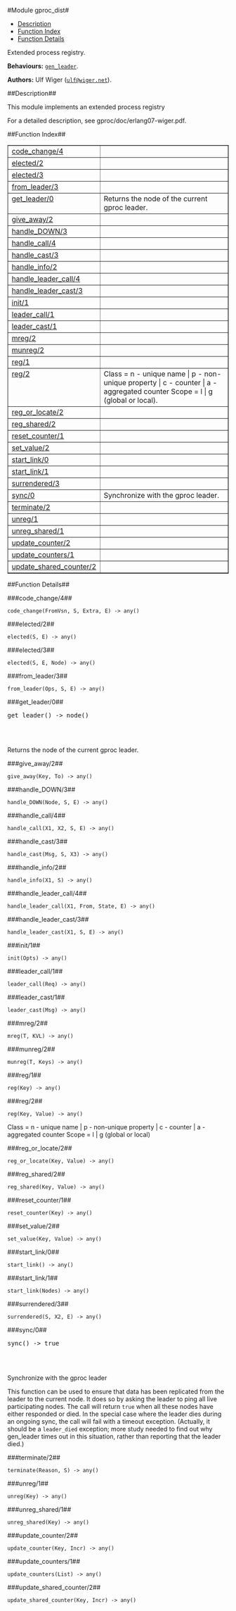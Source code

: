 

#Module gproc_dist#
* [Description](#description)
* [Function Index](#index)
* [Function Details](#functions)


Extended process registry.

__Behaviours:__ [`gen_leader`](/Users/uwiger/FL/git/gen_leader/doc/gen_leader.md).

__Authors:__ Ulf Wiger ([`ulf@wiger.net`](mailto:ulf@wiger.net)).<a name="description"></a>

##Description##


This module implements an extended process registry


For a detailed description, see gproc/doc/erlang07-wiger.pdf.<a name="index"></a>

##Function Index##


<table width="100%" border="1" cellspacing="0" cellpadding="2" summary="function index"><tr><td valign="top"><a href="#code_change-4">code_change/4</a></td><td></td></tr><tr><td valign="top"><a href="#elected-2">elected/2</a></td><td></td></tr><tr><td valign="top"><a href="#elected-3">elected/3</a></td><td></td></tr><tr><td valign="top"><a href="#from_leader-3">from_leader/3</a></td><td></td></tr><tr><td valign="top"><a href="#get_leader-0">get_leader/0</a></td><td>Returns the node of the current gproc leader.</td></tr><tr><td valign="top"><a href="#give_away-2">give_away/2</a></td><td></td></tr><tr><td valign="top"><a href="#handle_DOWN-3">handle_DOWN/3</a></td><td></td></tr><tr><td valign="top"><a href="#handle_call-4">handle_call/4</a></td><td></td></tr><tr><td valign="top"><a href="#handle_cast-3">handle_cast/3</a></td><td></td></tr><tr><td valign="top"><a href="#handle_info-2">handle_info/2</a></td><td></td></tr><tr><td valign="top"><a href="#handle_leader_call-4">handle_leader_call/4</a></td><td></td></tr><tr><td valign="top"><a href="#handle_leader_cast-3">handle_leader_cast/3</a></td><td></td></tr><tr><td valign="top"><a href="#init-1">init/1</a></td><td></td></tr><tr><td valign="top"><a href="#leader_call-1">leader_call/1</a></td><td></td></tr><tr><td valign="top"><a href="#leader_cast-1">leader_cast/1</a></td><td></td></tr><tr><td valign="top"><a href="#mreg-2">mreg/2</a></td><td></td></tr><tr><td valign="top"><a href="#munreg-2">munreg/2</a></td><td></td></tr><tr><td valign="top"><a href="#reg-1">reg/1</a></td><td></td></tr><tr><td valign="top"><a href="#reg-2">reg/2</a></td><td>
Class = n  - unique name
| p  - non-unique property
| c  - counter
| a  - aggregated counter
Scope = l | g (global or local).</td></tr><tr><td valign="top"><a href="#reg_or_locate-2">reg_or_locate/2</a></td><td></td></tr><tr><td valign="top"><a href="#reg_shared-2">reg_shared/2</a></td><td></td></tr><tr><td valign="top"><a href="#reset_counter-1">reset_counter/1</a></td><td></td></tr><tr><td valign="top"><a href="#set_value-2">set_value/2</a></td><td></td></tr><tr><td valign="top"><a href="#start_link-0">start_link/0</a></td><td></td></tr><tr><td valign="top"><a href="#start_link-1">start_link/1</a></td><td></td></tr><tr><td valign="top"><a href="#surrendered-3">surrendered/3</a></td><td></td></tr><tr><td valign="top"><a href="#sync-0">sync/0</a></td><td>Synchronize with the gproc leader.</td></tr><tr><td valign="top"><a href="#terminate-2">terminate/2</a></td><td></td></tr><tr><td valign="top"><a href="#unreg-1">unreg/1</a></td><td></td></tr><tr><td valign="top"><a href="#unreg_shared-1">unreg_shared/1</a></td><td></td></tr><tr><td valign="top"><a href="#update_counter-2">update_counter/2</a></td><td></td></tr><tr><td valign="top"><a href="#update_counters-1">update_counters/1</a></td><td></td></tr><tr><td valign="top"><a href="#update_shared_counter-2">update_shared_counter/2</a></td><td></td></tr></table>


<a name="functions"></a>

##Function Details##

<a name="code_change-4"></a>

###code_change/4##


`code_change(FromVsn, S, Extra, E) -> any()`

<a name="elected-2"></a>

###elected/2##


`elected(S, E) -> any()`

<a name="elected-3"></a>

###elected/3##


`elected(S, E, Node) -> any()`

<a name="from_leader-3"></a>

###from_leader/3##


`from_leader(Ops, S, E) -> any()`

<a name="get_leader-0"></a>

###get_leader/0##


<pre>get_leader() -&gt; node()</pre>
<br></br>


Returns the node of the current gproc leader.<a name="give_away-2"></a>

###give_away/2##


`give_away(Key, To) -> any()`

<a name="handle_DOWN-3"></a>

###handle_DOWN/3##


`handle_DOWN(Node, S, E) -> any()`

<a name="handle_call-4"></a>

###handle_call/4##


`handle_call(X1, X2, S, E) -> any()`

<a name="handle_cast-3"></a>

###handle_cast/3##


`handle_cast(Msg, S, X3) -> any()`

<a name="handle_info-2"></a>

###handle_info/2##


`handle_info(X1, S) -> any()`

<a name="handle_leader_call-4"></a>

###handle_leader_call/4##


`handle_leader_call(X1, From, State, E) -> any()`

<a name="handle_leader_cast-3"></a>

###handle_leader_cast/3##


`handle_leader_cast(X1, S, E) -> any()`

<a name="init-1"></a>

###init/1##


`init(Opts) -> any()`

<a name="leader_call-1"></a>

###leader_call/1##


`leader_call(Req) -> any()`

<a name="leader_cast-1"></a>

###leader_cast/1##


`leader_cast(Msg) -> any()`

<a name="mreg-2"></a>

###mreg/2##


`mreg(T, KVL) -> any()`

<a name="munreg-2"></a>

###munreg/2##


`munreg(T, Keys) -> any()`

<a name="reg-1"></a>

###reg/1##


`reg(Key) -> any()`

<a name="reg-2"></a>

###reg/2##


`reg(Key, Value) -> any()`


Class = n  - unique name
| p  - non-unique property
| c  - counter
| a  - aggregated counter
Scope = l | g (global or local)<a name="reg_or_locate-2"></a>

###reg_or_locate/2##


`reg_or_locate(Key, Value) -> any()`

<a name="reg_shared-2"></a>

###reg_shared/2##


`reg_shared(Key, Value) -> any()`

<a name="reset_counter-1"></a>

###reset_counter/1##


`reset_counter(Key) -> any()`

<a name="set_value-2"></a>

###set_value/2##


`set_value(Key, Value) -> any()`

<a name="start_link-0"></a>

###start_link/0##


`start_link() -> any()`

<a name="start_link-1"></a>

###start_link/1##


`start_link(Nodes) -> any()`

<a name="surrendered-3"></a>

###surrendered/3##


`surrendered(S, X2, E) -> any()`

<a name="sync-0"></a>

###sync/0##


<pre>sync() -&gt; true</pre>
<br></br>




Synchronize with the gproc leader

This function can be used to ensure that data has been replicated from the
leader to the current node. It does so by asking the leader to ping all
live participating nodes. The call will return `true` when all these nodes
have either responded or died. In the special case where the leader dies
during an ongoing sync, the call will fail with a timeout exception.
(Actually, it should be a `leader_died` exception; more study needed to find
out why gen_leader times out in this situation, rather than reporting that
the leader died.)<a name="terminate-2"></a>

###terminate/2##


`terminate(Reason, S) -> any()`

<a name="unreg-1"></a>

###unreg/1##


`unreg(Key) -> any()`

<a name="unreg_shared-1"></a>

###unreg_shared/1##


`unreg_shared(Key) -> any()`

<a name="update_counter-2"></a>

###update_counter/2##


`update_counter(Key, Incr) -> any()`

<a name="update_counters-1"></a>

###update_counters/1##


`update_counters(List) -> any()`

<a name="update_shared_counter-2"></a>

###update_shared_counter/2##


`update_shared_counter(Key, Incr) -> any()`

